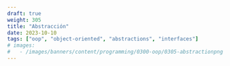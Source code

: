 ```yaml
---
draft: true
weight: 305
title: "Abstracción"
date: 2023-10-10
tags: ["oop", "object-oriented", "abstractions", "interfaces"]
# images:
#   - /images/banners/content/programming/0300-oop/0305-abstractionpng
---
```

